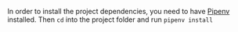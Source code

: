 In order to install the project dependencies, you need to have [Pipenv](https://pipenv.pypa.io/) installed. Then `cd` into the project folder and run `pipenv install`

